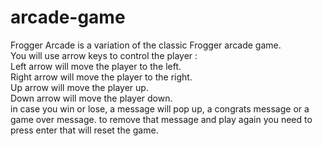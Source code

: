 # arcade-game
Frogger Arcade is a variation of the classic Frogger arcade game. <br>You will use arrow keys to control the player :  <br>Left arrow will move the player to the left.<br> Right arrow will move the player to the right. <br>Up arrow will move the player up. <br>Down arrow will move the player down. <br>in case you win or lose, a message will pop up, a congrats message or a game over message. to remove that message and play again you need to press enter that will reset the game.
